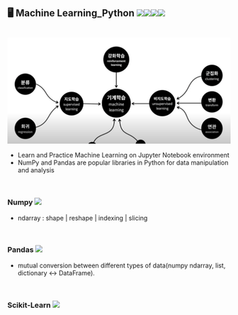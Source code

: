 ## 🖥️ Machine Learning_Python  <img src="https://img.shields.io/badge/python-3776AB?style=for-the-badge&logo=python&logoColor=white"><img src="https://img.shields.io/badge/numpy-%23013243.svg?style=for-the-badge&logo=numpy&logoColor=white"><img src="https://img.shields.io/badge/pandas-%23150458.svg?style=for-the-badge&logo=pandas&logoColor=white"><img src="https://img.shields.io/badge/scikit--learn-%23F7931E.svg?style=for-the-badge&logo=scikit-learn&logoColor=white">

<br>

<img src = "ml.png">

- Learn and Practice Machine Learning on Jupyter Notebook environment
- NumPy and Pandas are popular libraries in Python for data manipulation and analysis


<br>


### Numpy <img src="https://img.shields.io/badge/numpy-%23013243.svg?style=for-the-badge&logo=numpy&logoColor=white">
- ndarray : shape | reshape | indexing | slicing



<br>

### Pandas <img src="https://img.shields.io/badge/pandas-%23150458.svg?style=for-the-badge&logo=pandas&logoColor=white">
-  mutual conversion between different types of data(numpy ndarray, list, dictionary <-> DataFrame).



<br>

### Scikit-Learn <img src="https://img.shields.io/badge/scikit--learn-%23F7931E.svg?style=for-the-badge&logo=scikit-learn&logoColor=white">



<br>

